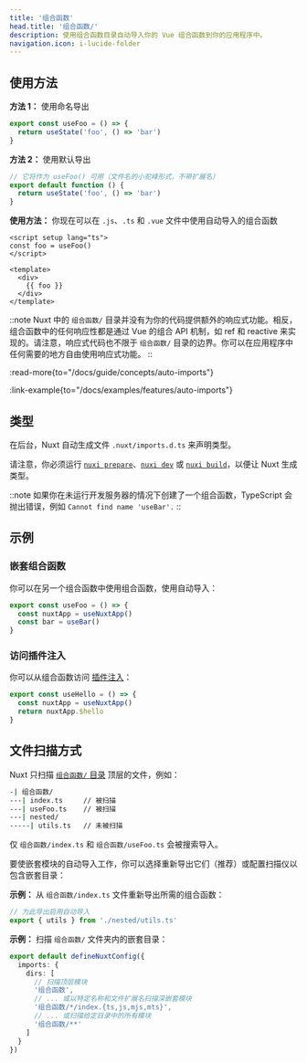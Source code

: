 ```yaml
---
title: '组合函数'
head.title: '组合函数/'
description: 使用组合函数目录自动导入你的 Vue 组合函数到你的应用程序中。
navigation.icon: i-lucide-folder
---
```


## 使用方法

**方法 1：** 使用命名导出

```js [composables/useFoo.ts]
export const useFoo = () => {
  return useState('foo', () => 'bar')
}
```

**方法 2：** 使用默认导出

```js [composables/use-foo.ts or composables/useFoo.ts]
// 它将作为 useFoo() 可用（文件名的小驼峰形式，不带扩展名）
export default function () {
  return useState('foo', () => 'bar')
}
```

**使用方法：** 你现在可以在 `.js`、`.ts` 和 `.vue` 文件中使用自动导入的组合函数

```vue [app.vue]
<script setup lang="ts">
const foo = useFoo()
</script>

<template>
  <div>
    {{ foo }}
  </div>
</template>
```

::note
Nuxt 中的 `组合函数/` 目录并没有为你的代码提供额外的响应式功能。相反，组合函数中的任何响应性都是通过 Vue 的组合 API 机制，如 ref 和 reactive 来实现的。请注意，响应式代码也不限于 `组合函数/` 目录的边界。你可以在应用程序中任何需要的地方自由使用响应式功能。
::

:read-more{to="/docs/guide/concepts/auto-imports"}

:link-example{to="/docs/examples/features/auto-imports"}

## 类型

在后台，Nuxt 自动生成文件 `.nuxt/imports.d.ts` 来声明类型。

请注意，你必须运行 [`nuxi prepare`](/docs/api/commands/prepare)、[`nuxi dev`](/docs/api/commands/dev) 或 [`nuxi build`](/docs/api/commands/build)，以便让 Nuxt 生成类型。

::note
如果你在未运行开发服务器的情况下创建了一个组合函数，TypeScript 会抛出错误，例如 `Cannot find name 'useBar'.`
::

## 示例

### 嵌套组合函数

你可以在另一个组合函数中使用组合函数，使用自动导入：

```js [composables/test.ts]
export const useFoo = () => {
  const nuxtApp = useNuxtApp()
  const bar = useBar()
}
```

### 访问插件注入

你可以从组合函数访问 [插件注入](/docs/guide/directory-structure/plugins#providing-helpers)：

```js [composables/test.ts]
export const useHello = () => {
  const nuxtApp = useNuxtApp()
  return nuxtApp.$hello
}
```

## 文件扫描方式

Nuxt 只扫描 [`组合函数/` 目录](/docs/guide/directory-structure/composables) 顶层的文件，例如：

```bash [目录结构]
-| 组合函数/
---| index.ts     // 被扫描
---| useFoo.ts    // 被扫描
---| nested/
-----| utils.ts   // 未被扫描
```

仅 `组合函数/index.ts` 和 `组合函数/useFoo.ts` 会被搜索导入。

要使嵌套模块的自动导入工作，你可以选择重新导出它们（推荐）或配置扫描仪以包含嵌套目录：

**示例：** 从 `组合函数/index.ts` 文件重新导出所需的组合函数：

```ts [组合函数/index.ts]
// 为此导出启用自动导入
export { utils } from './nested/utils.ts'
```

**示例：** 扫描 `组合函数/` 文件夹内的嵌套目录：

```ts twoslash [nuxt.config.ts]
export default defineNuxtConfig({
  imports: {
    dirs: [
      // 扫描顶层模块
      '组合函数',
      // ... 或以特定名称和文件扩展名扫描深嵌套模块
      '组合函数/*/index.{ts,js,mjs,mts}',
      // ... 或扫描给定目录中的所有模块
      '组合函数/**'
    ]
  }
})
```